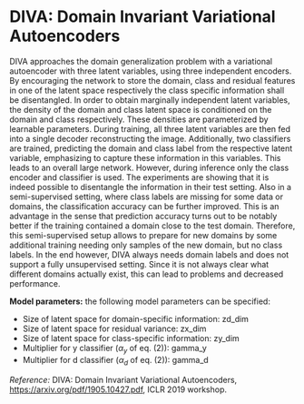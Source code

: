 # DIVA: Domain Invariant Variational Autoencoders

DIVA approaches the domain generalization problem with a variational autoencoder
with three latent variables, using three independent encoders. By encouraging the network to store the domain,
class and residual features in one of the latent space respectively the class specific information
shall be disentangled. In order to obtain marginally independent latent variables, the density of the domain
and class latent space is conditioned on the domain and class respectively. These densities are parameterized
by learnable parameters. During training, all three latent variables are then fed into a single decoder
reconstructing the image. Additionally, two classifiers are trained, predicting the domain and class label
from the respective latent variable, emphasizing to capture these information in this variables.
This leads to an overall large network. However, during inference only the class encoder and classifier
is used. The experiments are showing that it is indeed possible to disentangle the information in their
test setting. Also in a semi-supervised setting, where class labels are missing for some data or domains,
the classification accuracy can be further improved. This is an advantage in the sense that prediction
accuracy turns out to be notably better if the training contained a domain close to the test domain.
Therefore, this semi-supervised setup allows to prepare for new domains by some additional training
needing only samples of the new domain, but no class labels. In the end however, DIVA always needs domain
labels and does not support a fully unsupervised setting. Since it is not always clear what different domains
actually exist, this can lead to problems and decreased performance.

**Model parameters:**
the following model parameters can be specified: 

- Size of latent space for domain-specific information: zd_dim 
- Size of latent space for residual variance: zx_dim
- Size of latent space for class-specific information: zy_dim
- Multiplier for y classifier ($\alpha_y$ of eq. (2)): gamma_y
- Multiplier for d classifier ($\alpha_d$ of eq. (2)): gamma_d

_Reference:_
DIVA: Domain Invariant Variational Autoencoders, https://arxiv.org/pdf/1905.10427.pdf, ICLR 2019 workshop.